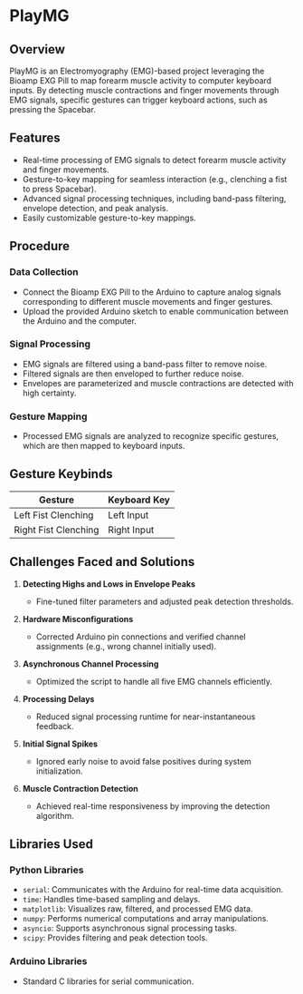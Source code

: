 # PlayMG

## Overview

PlayMG is an Electromyography (EMG)-based project leveraging the Bioamp EXG Pill to map forearm muscle activity to computer keyboard inputs. By detecting muscle contractions and finger movements through EMG signals, specific gestures can trigger keyboard actions, such as pressing the Spacebar.

## Features

- Real-time processing of EMG signals to detect forearm muscle activity and finger movements.
- Gesture-to-key mapping for seamless interaction (e.g., clenching a fist to press Spacebar).
- Advanced signal processing techniques, including band-pass filtering, envelope detection, and peak analysis.
- Easily customizable gesture-to-key mappings.

## Procedure

### Data Collection
- Connect the Bioamp EXG Pill to the Arduino to capture analog signals corresponding to different muscle movements and finger gestures.
- Upload the provided Arduino sketch to enable communication between the Arduino and the computer.

### Signal Processing
- EMG signals are filtered using a band-pass filter to remove noise.
- Filtered signals are then enveloped to further reduce noise.
- Envelopes are parameterized and muscle contractions are detected with high certainty.

### Gesture Mapping
- Processed EMG signals are analyzed to recognize specific gestures, which are then mapped to keyboard inputs.

## Gesture Keybinds

| **Gesture**           | **Keyboard Key**   |
|-----------------------|--------------------|
| Left Fist Clenching   | Left Input         |
| Right Fist Clenching  | Right Input        |

## Challenges Faced and Solutions

1. **Detecting Highs and Lows in Envelope Peaks**
   - Fine-tuned filter parameters and adjusted peak detection thresholds.

2. **Hardware Misconfigurations**
   - Corrected Arduino pin connections and verified channel assignments (e.g., wrong channel initially used).

3. **Asynchronous Channel Processing**
   - Optimized the script to handle all five EMG channels efficiently.

4. **Processing Delays**
   - Reduced signal processing runtime for near-instantaneous feedback.

5. **Initial Signal Spikes**
   - Ignored early noise to avoid false positives during system initialization.

6. **Muscle Contraction Detection**
   - Achieved real-time responsiveness by improving the detection algorithm.

## Libraries Used

### Python Libraries
- `serial`: Communicates with the Arduino for real-time data acquisition.
- `time`: Handles time-based sampling and delays.
- `matplotlib`: Visualizes raw, filtered, and processed EMG data.
- `numpy`: Performs numerical computations and array manipulations.
- `asyncio`: Supports asynchronous signal processing tasks.
- `scipy`: Provides filtering and peak detection tools.

### Arduino Libraries
- Standard C libraries for serial communication.
